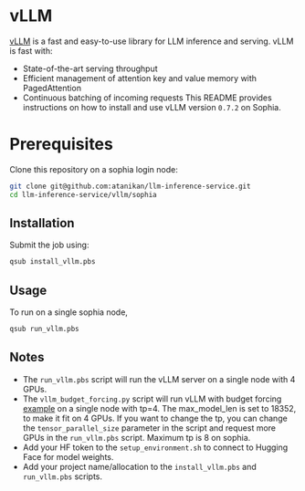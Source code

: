 # vLLM
[vLLM](https://vllm.readthedocs.io/en/latest/) is a fast and easy-to-use library for LLM inference and serving.
vLLM is fast with:
* State-of-the-art serving throughput
* Efficient management of attention key and value memory with PagedAttention
* Continuous batching of incoming requests
This README provides instructions on how to install and use vLLM version `0.7.2` on Sophia.


# Prerequisites

Clone this repository on a sophia login node:
```bash
git clone git@github.com:atanikan/llm-inference-service.git
cd llm-inference-service/vllm/sophia
```


## Installation

Submit the job using:
```bash
qsub install_vllm.pbs
```

## Usage

To run on a single sophia node,

```bash
qsub run_vllm.pbs
```


## Notes

* The `run_vllm.pbs` script will run the vLLM server on a single node with 4 GPUs.
* The `vllm_budget_forcing.py` script will run vLLM with budget forcing [example](https://github.com/simplescaling/s1) on a single node with tp=4. The max_model_len is set to 18352, to make it fit on 4 GPUs. If you want to change the tp, you can change the `tensor_parallel_size` parameter in the script and request more GPUs in the `run_vllm.pbs` script. Maximum tp is 8 on sophia.
* Add your HF token to the `setup_environment.sh` to connect to Hugging Face for model weights.
* Add your project name/allocation to the `install_vllm.pbs` and `run_vllm.pbs` scripts.




